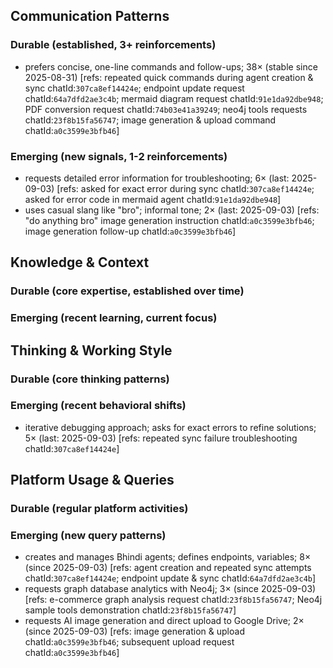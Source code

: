 ## Communication Patterns
### Durable (established, 3+ reinforcements)
- prefers concise, one-line commands and follow-ups; 38× (stable since 2025-08-31) [refs: repeated quick commands during agent creation & sync chatId:`307ca8ef14424e`; endpoint update request chatId:`64a7dfd2ae3c4b`; mermaid diagram request chatId:`91e1da92dbe948`; PDF conversion request chatId:`74b03e41a39249`; neo4j tools requests chatId:`23f8b15fa56747`; image generation & upload command chatId:`a0c3599e3bfb46`]

### Emerging (new signals, 1-2 reinforcements)
- requests detailed error information for troubleshooting; 6× (last: 2025-09-03) [refs: asked for exact error during sync chatId:`307ca8ef14424e`; asked for error code in mermaid agent chatId:`91e1da92dbe948`]
- uses casual slang like "bro"; informal tone; 2× (last: 2025-09-03) [refs: "do anything bro" image generation instruction chatId:`a0c3599e3bfb46`; image generation follow-up chatId:`a0c3599e3bfb46`]

## Knowledge & Context
### Durable (core expertise, established over time)

### Emerging (recent learning, current focus)

## Thinking & Working Style
### Durable (core thinking patterns)

### Emerging (recent behavioral shifts)
- iterative debugging approach; asks for exact errors to refine solutions; 5× (last: 2025-09-03) [refs: repeated sync failure troubleshooting chatId:`307ca8ef14424e`]

## Platform Usage & Queries
### Durable (regular platform activities)

### Emerging (new query patterns)
- creates and manages Bhindi agents; defines endpoints, variables; 8× (since 2025-09-03) [refs: agent creation and repeated sync attempts chatId:`307ca8ef14424e`; endpoint update & sync chatId:`64a7dfd2ae3c4b`]
- requests graph database analytics with Neo4j; 3× (since 2025-09-03) [refs: e-commerce graph analysis request chatId:`23f8b15fa56747`; Neo4j sample tools demonstration chatId:`23f8b15fa56747`]
- requests AI image generation and direct upload to Google Drive; 2× (since 2025-09-03) [refs: image generation & upload chatId:`a0c3599e3bfb46`; subsequent upload request chatId:`a0c3599e3bfb46`]